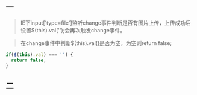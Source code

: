 ## 一

> IE下input['type=file']监听change事件判断是否有图片上传，上传成功后设置$(this).val('');会再次触发change事件。

> 在change事件中判断$(this).val()是否为空，为空则return false;

```javascript
if($(this).val) === '') {
  return false; 
}
```

## 二
